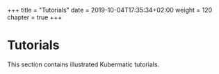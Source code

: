 +++
title = "Tutorials"
date =  2019-10-04T17:35:34+02:00
weight = 120
chapter = true
+++

# Tutorials

This section contains illustrated Kubermatic tutorials.
